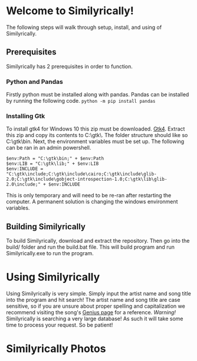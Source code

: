 # Welcome to Similyrically!
The following steps will walk through setup, install, and using of Similyrically.


## Prerequisites
Similyrically has 2 prerequisites in order to function.
### Python and Pandas
Firstly python must be installed along with pandas. Pandas can be installed by running the following code.
```python -m pip install pandas```
### Installing Gtk
To install gtk4 for Windows 10 this zip must be downloaded. [Gtk4](https://github.com/wingtk/gvsbuild/releases/download/2024.11.1/GTK4_Gvsbuild_2024.11.1_x64.zip).
Extract this zip and copy its contents to C:\gtk\\. The folder structure should like so C:\gtk\bin.
Next, the environment variables must be set up. The following can be ran in an admin powershell.
```
$env:Path = "C:\gtk\bin;" + $env:Path
$env:LIB = "C:\gtk\lib;" + $env:LIB
$env:INCLUDE = "C:\gtk\include;C:\gtk\include\cairo;C:\gtk\include\glib-2.0;C:\gtk\include\gobject-introspection-1.0;C:\gtk\lib\glib-2.0\include;" + $env:INCLUDE
```
This is only temporary and will need to be re-ran after restarting the computer. A permanent solution is changing the windows environment variables.
## Building Similyrically
To build Similyrically, download and extract the repository. Then go into the build/ folder and run the build.bat file. This will build program and run Similyrically.exe to run the program.
# Using Similyrically
Using Similyrically is very simple. Simply input the artist name and song title into the program and hit search!
The artist name and song title are case sensitive, so if you are unsure about proper spelling and capitalization we recommend visiting the song's [Genius page](https://genius.com/) for a reference.
*Warning!* Similyrically is searching a very large database! As such it will take some time to process your request. So be patient!
# Similyrically Photos

